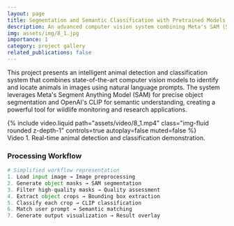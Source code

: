 ```yaml
---
layout: page
title: Segmentation and Semantic Classification with Pretrained Models
description: An advanced computer vision system combining Meta's SAM (Segment Anything Model) and OpenAI's CLIP for intelligent object detection, segmentation, and natural language-based identification in images.
img: assets/img/8_1.jpg
importance: 1
category: project gallery
related_publications: false
---
```


This project presents an intelligent animal detection and classification system that combines state-of-the-art computer vision models to identify and locate animals in images using natural language prompts. The system leverages Meta's Segment Anything Model (SAM) for precise object segmentation and OpenAI's CLIP for semantic understanding, creating a powerful tool for wildlife monitoring and research applications.

<div class="row justify-content-center">
    <div class="col-sm-8 mt-3 mt-md-0">
        {% include video.liquid path="assets/video/8_1.mp4" class="img-fluid rounded z-depth-1" controls=true autoplay=false muted=false %}
    </div>
</div>
<div class="caption text-center">
     Video 1. Real-time animal detection and classification demonstration.
</div>

### Processing Workflow

```python
# Simplified workflow representation
1. Load input image → Image preprocessing
2. Generate object masks → SAM segmentation
3. Filter high-quality masks → Quality assessment
4. Extract object crops → Bounding box extraction
5. Classify each crop → CLIP classification
6. Match user prompt → Semantic matching
7. Generate output visualization → Result overlay
```
